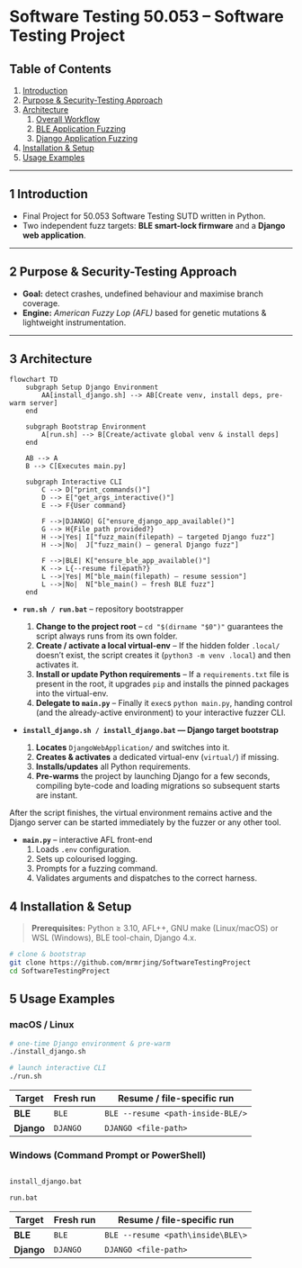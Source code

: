 
# Software Testing 50.053 – Software Testing Project

## Table of Contents
1. [Introduction](#1-introduction)  
2. [Purpose & Security-Testing Approach](#2-purpose--security-testing-approach)  
3. [Architecture](#3-architecture)  
   1. [Overall Workflow](#31-overall-workflow)  
   2. [BLE Application Fuzzing](#32-ble-application-fuzzing)  
   3. [Django Application Fuzzing](#33-django-application-fuzzing)  
4. [Installation & Setup](#4-installation--setup)  
5. [Usage Examples](#5-usage-examples)  

---

## 1  Introduction <a id="1-introduction"></a>

- Final Project for 50.053 Software Testing SUTD written in Python.  
- Two independent fuzz targets: **BLE smart-lock firmware** and a **Django web application**.
---

## 2  Purpose & Security-Testing Approach <a id="2-purpose--security-testing-approach"></a>

- **Goal:** detect crashes, undefined behaviour and maximise branch coverage.  
- **Engine:** *American Fuzzy Lop (AFL)* based for genetic mutations & lightweight instrumentation.  
---

## 3  Architecture <a id="3-architecture"></a>

```mermaid
flowchart TD
    subgraph Setup Django Environment
        AA[install_django.sh] --> AB[Create venv, install deps, pre-warm server]
    end

    subgraph Bootstrap Environment
        A[run.sh] --> B[Create/activate global venv & install deps]
    end

    AB --> A
    B --> C[Executes main.py]

    subgraph Interactive CLI
        C --> D["print_commands()"]
        D --> E["get_args_interactive()"]
        E --> F{User command}

        F -->|DJANGO| G["ensure_django_app_available()"]
        G --> H{File path provided?}
        H -->|Yes| I["fuzz_main(filepath) – targeted Django fuzz"]
        H -->|No|  J["fuzz_main() – general Django fuzz"]

        F -->|BLE| K["ensure_ble_app_available()"]
        K --> L{--resume filepath?}
        L -->|Yes| M["ble_main(filepath) – resume session"]
        L -->|No|  N["ble_main() – fresh BLE fuzz"]
    end
```

- **`run.sh / run.bat`** – repository bootstrapper  
  1. **Change to the project root** – `cd "$(dirname "$0")"` guarantees the script always runs from its own folder.  
  2. **Create / activate a local virtual-env** – If the hidden folder `.local/` doesn’t exist, the script creates it (`python3 -m venv .local`) and then activates it.  
  3. **Install or update Python requirements** – If a `requirements.txt` file is present in the root, it upgrades `pip` and installs the pinned packages into the virtual-env.  
  4. **Delegate to `main.py`** – Finally it `exec`s `python main.py`, handing control (and the already-active environment) to your interactive fuzzer CLI.

- **`install_django.sh / install_django.bat` — Django target bootstrap**
  1. **Locates** `DjangoWebApplication/` and switches into it.  
  2. **Creates & activates** a dedicated virtual-env (`virtual/`) if missing.  
  3. **Installs/updates** all Python requirements.  
  4. **Pre-warms** the project by launching Django for a few seconds, compiling byte-code and loading migrations so subsequent starts are instant.  

After the script finishes, the virtual environment remains active and the Django server can be started immediately by the fuzzer or any other tool.


- **`main.py`** – interactive AFL front-end  
  1. Loads `.env` configuration.  
  2. Sets up colourised logging.  
  3. Prompts for a fuzzing command.  
  4. Validates arguments and dispatches to the correct harness.

## 4  Installation & Setup <a id="4-installation--setup"></a>

> **Prerequisites:** Python ≥ 3.10, AFL++, GNU make (Linux/macOS) or WSL (Windows), BLE tool-chain, Django 4.x.

```bash
# clone & bootstrap
git clone https://github.com/mrmrjing/SoftwareTestingProject
cd SoftwareTestingProject
```

## 5  Usage Examples <a id="5-usage-examples"></a>

### macOS / Linux

```bash
# one-time Django environment & pre-warm
./install_django.sh   

# launch interactive CLI
./run.sh
```

| Target | Fresh run | Resume / file-specific run |
|--------|-----------|----------------------------|
| **BLE**    | `BLE` | `BLE --resume <path-inside-BLE/>` |
| **Django** | `DJANGO` | `DJANGO <file-path>` |

### Windows (Command Prompt or PowerShell)

```bat

install_django.bat 
```
```bat
run.bat
```

| Target | Fresh run | Resume / file-specific run |
|--------|-----------|----------------------------|
| **BLE**    | `BLE` | `BLE --resume <path\inside\BLE\>` |
| **Django** | `DJANGO` | `DJANGO <file-path>` |

